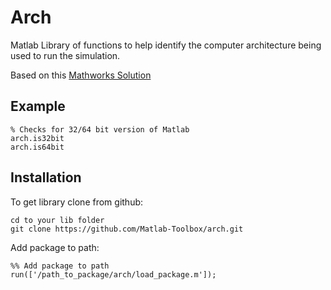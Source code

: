Arch
====

Matlab Library of functions to help identify the computer architecture being used to run the simulation.

Based on this [Mathworks Solution](http://www.mathworks.co.uk/support/solutions/en/data/1-2HBX9L/)

Example
--

    % Checks for 32/64 bit version of Matlab 
    arch.is32bit
    arch.is64bit

Installation
--

To get library clone from github:

    cd to your lib folder
    git clone https://github.com/Matlab-Toolbox/arch.git

Add package to path:

    %% Add package to path
    run(['/path_to_package/arch/load_package.m']);
